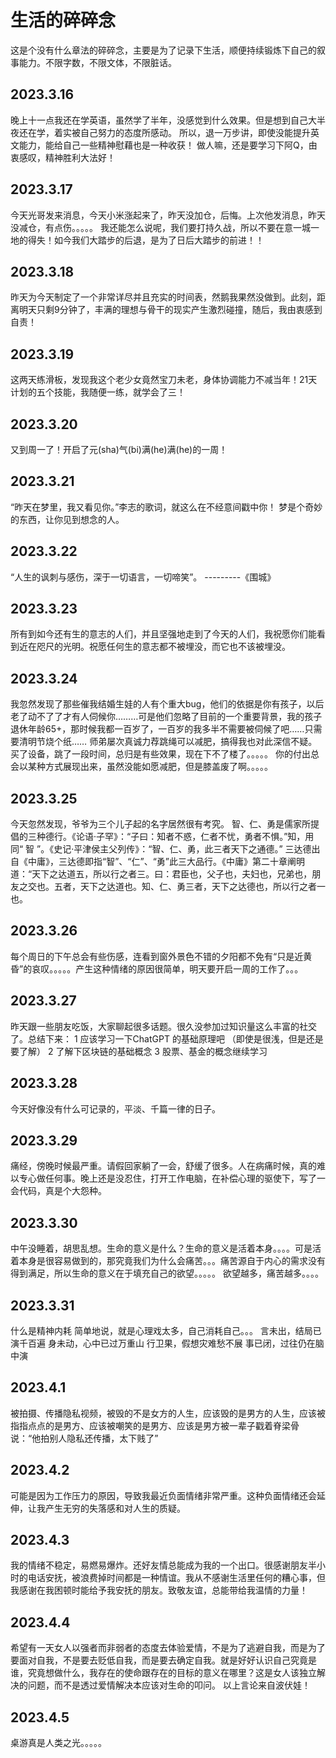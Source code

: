 # 生活的碎碎念
这是个没有什么章法的碎碎念，主要是为了记录下生活，顺便持续锻炼下自己的叙事能力。不限字数，不限文体，不限脏话。
## 2023.3.16
晚上十一点我还在学英语，虽然学了半年，没感觉到什么效果。但是想到自己大半夜还在学，着实被自己努力的态度所感动。
所以，退一万步讲，即使没能提升英文能力，能给自己一些精神慰藉也是一种收获！
做人嘛，还是要学习下阿Q，由衷感叹，精神胜利大法好！
## 2023.3.17
今天光哥发来消息，今天小米涨起来了，昨天没加仓，后悔。上次他发消息，昨天没减仓，有点伤。。。。。
我还能怎么说呢，我们要打持久战，所以不要在意一城一地的得失！如今我们大踏步的后退，是为了日后大踏步的前进！！
## 2023.3.18
昨天为今天制定了一个非常详尽并且充实的时间表，然鹅我果然没做到。此刻，距离明天只剩9分钟了，丰满的理想与骨干的现实产生激烈碰撞，随后，我由衷感到自责！
## 2023.3.19
这两天练滑板，发现我这个老少女竟然宝刀未老，身体协调能力不减当年！21天计划的五个技能，我随便一练，就学会了三！
## 2023.3.20
又到周一了！开启了元(sha)气(bi)满(he)满(he)的一周！
## 2023.3.21
“昨天在梦里，我又看见你。”李志的歌词，就这么在不经意间戳中你！
梦是个奇妙的东西，让你见到想念的人。
## 2023.3.22
“人生的讽刺与感伤，深于一切语言，一切啼笑”。 ---------《围城》
## 2023.3.23
所有到如今还有生的意志的人们，并且坚强地走到了今天的人们，我祝愿你们能看到近在咫尺的光明。祝愿任何生的意志都不被埋没，而它也不该被埋没。
## 2023.3.24
我忽然发现了那些催我结婚生娃的人有个重大bug，他们的依据是你有孩子，以后老了动不了了才有人伺候你………可是他们忽略了目前的一个重要背景，我的孩子退休年龄65+，那时候我都一百岁了，一百岁的我多半不需要被伺候了吧……只需要清明节烧个纸……
师弟屡次真诚力荐跳绳可以减肥，搞得我也对此深信不疑。买了设备，跳了一段时间，总归是有些效果，现在下不了楼了。。。。。
你的付出总会以某种方式展现出来，虽然没能如愿减肥，但是膝盖废了啊。。。。。
## 2023.3.25
今天忽然发现，爷爷为三个儿子起的名字居然很有考究。
智、仁、勇是儒家所提倡的三种德行。《论语·子罕》：“子曰：知者不惑，仁者不忧，勇者不惧。”知，用同“ 智 ”。《史记·平津侯主父列传》：“智、仁、勇，此三者天下之通德。”
三达德出自《中庸》，三达德即指“智”、“仁”、“勇”此三大品行。《中庸》第二十章阐明道：“天下之达道五，所以行之者三。曰：君臣也，父子也，夫妇也，兄弟也，朋友之交也。五者，天下之达道也。知、仁、勇三者，天下之达德也，所以行之者一也。
## 2023.3.26
每个周日的下午总会有些伤感，连看到窗外景色不错的夕阳都不免有“只是近黄昏”的哀叹。。。。。产生这种情绪的原因很简单，明天要开启一周的工作了。。。
## 2023.3.27
昨天跟一些朋友吃饭，大家聊起很多话题。很久没参加过知识量这么丰富的社交了。总结下来：
1 应该学习一下ChatGPT 的基础原理吧 （即使是很浅，但是还是要了解）
2 了解下区块链的基础概念
3 股票、基金的概念继续学习
## 2023.3.28
今天好像没有什么可记录的，平淡、千篇一律的日子。
## 2023.3.29
痛经，傍晚时候最严重。请假回家躺了一会，舒缓了很多。人在病痛时候，真的难以专心做任何事。晚上还是没忍住，打开工作电脑，在补偿心理的驱使下，写了一会代码，真是个大怨种。
## 2023.3.30
中午没睡着，胡思乱想。生命的意义是什么？生命的意义是活着本身。。。。可是活着本身是很容易做到的，那究竟我们为什么会痛苦。。。痛苦源自于内心的需求没有得到满足，所以生命的意义在于填充自己的欲望。。。。。
欲望越多，痛苦越多。。。。
## 2023.3.31
什么是精神内耗
简单地说，就是心理戏太多，自己消耗自己。。。
言未出，结局已演千百遍
身未动，心中已过万重山
行卫果，假想灾难愁不展
事已闭，过往仍在脑中演
## 2023.4.1
被拍摄、传播隐私视频，被毁的不是女方的人生，应该毁的是男方的人生，应该被指指点点的是男方、应该被嘲笑的是男方、应该是男方被一辈子戳着脊梁骨说：“他拍别人隐私还传播，太下贱了”
## 2023.4.2
可能是因为工作压力的原因，导致我最近负面情绪非常严重。这种负面情绪还会延伸，让我产生无穷的失落感和对人生的质疑。
## 2023.4.3
我的情绪不稳定，易燃易爆炸。还好友情总能成为我的一个出口。很感谢朋友半小时的电话安抚，被浪费掉时间都是一种情谊。我从不感谢生活里任何的糟心事，但我感谢在我困顿时能给予我安抚的朋友。致敬友谊，总能带给我温情的力量！
## 2023.4.4
希望有一天女人以强者而非弱者的态度去体验爱情，不是为了逃避自我，而是为了要面对自我，不是要去贬低自我，而是要去确定自我。就是好好认识自己究竟是谁，究竟想做什么，我存在的使命跟存在的目标的意义在哪里？这是女人该独立解决的问题，而不是透过爱情解决本应该对生命的叩问。
以上言论来自波伏娃！
## 2023.4.5
桌游真是人类之光。。。。。
